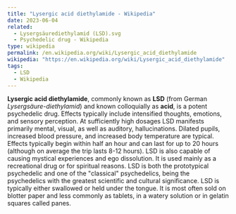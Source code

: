 ```yaml
---
title: "Lysergic acid diethylamide - Wikipedia"
date: 2023-06-04
related:
  - Lysergsäurediethylamid (LSD).svg
  - Psychedelic drug - Wikipedia
type: wikipedia
permalink: /en.wikipedia.org/wiki/Lysergic_acid_diethylamide
wikipedia: "https://en.wikipedia.org/wiki/Lysergic_acid_diethylamide"
tags:
  - LSD
  - Wikipedia
---
```

**Lysergic acid diethylamide**, commonly known as **LSD** (from German *Lysergsäure-diethylamid*) and known colloquially as **acid**, is a potent psychedelic drug. Effects typically include intensified thoughts, emotions, and sensory perception. At sufficiently high dosages LSD manifests primarily mental, visual, as well as auditory, hallucinations. Dilated pupils, increased blood pressure, and increased body temperature are typical. Effects typically begin within half an hour and can last for up to 20 hours (although on average the trip lasts 8-12 hours). LSD is also capable of causing mystical experiences and ego dissolution. It is used mainly as a recreational drug or for spiritual reasons. LSD is both the prototypical psychedelic and one of the "classical" psychedelics, being the psychedelics with the greatest scientific and cultural significance. LSD is typically either swallowed or held under the tongue. It is most often sold on blotter paper and less commonly as tablets, in a watery solution or in gelatin squares called panes.